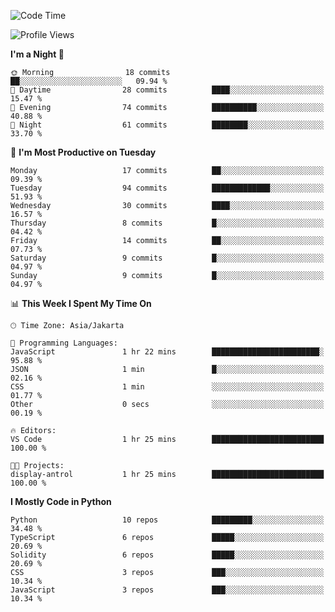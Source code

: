 <!--START_SECTION:waka-->
![Code Time](http://img.shields.io/badge/Code%20Time-1%2C592%20hrs%2036%20mins-blue)

![Profile Views](http://img.shields.io/badge/Profile%20Views-5-blue)

**I'm a Night 🦉** 

```text
🌞 Morning                18 commits          ██░░░░░░░░░░░░░░░░░░░░░░░   09.94 % 
🌆 Daytime                28 commits          ████░░░░░░░░░░░░░░░░░░░░░   15.47 % 
🌃 Evening                74 commits          ██████████░░░░░░░░░░░░░░░   40.88 % 
🌙 Night                  61 commits          ████████░░░░░░░░░░░░░░░░░   33.70 % 
```
📅 **I'm Most Productive on Tuesday** 

```text
Monday                   17 commits          ██░░░░░░░░░░░░░░░░░░░░░░░   09.39 % 
Tuesday                  94 commits          █████████████░░░░░░░░░░░░   51.93 % 
Wednesday                30 commits          ████░░░░░░░░░░░░░░░░░░░░░   16.57 % 
Thursday                 8 commits           █░░░░░░░░░░░░░░░░░░░░░░░░   04.42 % 
Friday                   14 commits          ██░░░░░░░░░░░░░░░░░░░░░░░   07.73 % 
Saturday                 9 commits           █░░░░░░░░░░░░░░░░░░░░░░░░   04.97 % 
Sunday                   9 commits           █░░░░░░░░░░░░░░░░░░░░░░░░   04.97 % 
```


📊 **This Week I Spent My Time On** 

```text
🕑︎ Time Zone: Asia/Jakarta

💬 Programming Languages: 
JavaScript               1 hr 22 mins        ████████████████████████░   95.88 % 
JSON                     1 min               █░░░░░░░░░░░░░░░░░░░░░░░░   02.16 % 
CSS                      1 min               ░░░░░░░░░░░░░░░░░░░░░░░░░   01.77 % 
Other                    0 secs              ░░░░░░░░░░░░░░░░░░░░░░░░░   00.19 % 

🔥 Editors: 
VS Code                  1 hr 25 mins        █████████████████████████   100.00 % 

🐱‍💻 Projects: 
display-antrol           1 hr 25 mins        █████████████████████████   100.00 % 
```

**I Mostly Code in Python** 

```text
Python                   10 repos            █████████░░░░░░░░░░░░░░░░   34.48 % 
TypeScript               6 repos             █████░░░░░░░░░░░░░░░░░░░░   20.69 % 
Solidity                 6 repos             █████░░░░░░░░░░░░░░░░░░░░   20.69 % 
CSS                      3 repos             ███░░░░░░░░░░░░░░░░░░░░░░   10.34 % 
JavaScript               3 repos             ███░░░░░░░░░░░░░░░░░░░░░░   10.34 % 
```




<!--END_SECTION:waka-->
